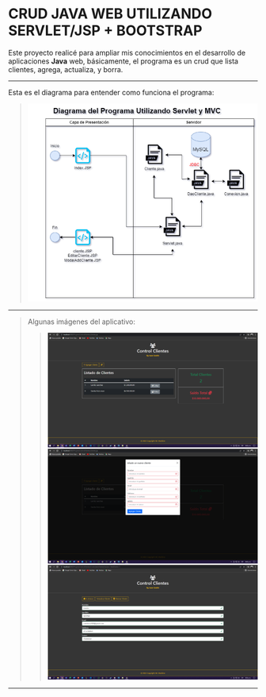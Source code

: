 # CRUD JAVA WEB UTILIZANDO SERVLET/JSP + BOOTSTRAP 
Este proyecto realicé para ampliar mis conocimientos en el desarrollo de aplicaciones **Java** web, básicamente, el programa es un crud que lista clientes, agrega,  actualiza, y borra.

-------------------------------------------------------------
Esta es el diagrama para entender como funciona el programa:

> ![DIAGRAMA](https://github.com/Mr-Machine98/CRUD_SERVLET_JSP_JAVA/blob/main/MVC_Servlet.drawio.png)
-------------------------------------------------------------
> Algunas imágenes del aplicativo:
> > ![LISTAR](https://github.com/Mr-Machine98/CRUD_SERVLET_JSP_JAVA/blob/main/listar.PNG)
> > ![AGREGAR](https://github.com/Mr-Machine98/CRUD_SERVLET_JSP_JAVA/blob/main/agregar.PNG)
> > ![ACTUALIZAR_BORRAR](https://github.com/Mr-Machine98/CRUD_SERVLET_JSP_JAVA/blob/main/ActualizarBorrar.PNG)

-------------------------------------------------------------
